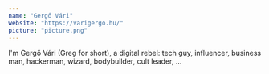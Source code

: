 ```yaml
---
name: "Gergő Vári"
website: "https://varigergo.hu/"
picture: "picture.png"
---
```

I'm Gergő Vári (Greg for short), a digital rebel: tech guy, influencer, business man, hackerman, wizard, bodybuilder, cult leader, ...
